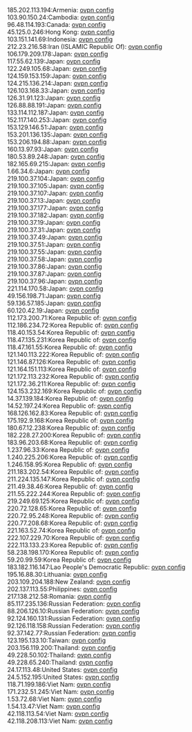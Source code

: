 185.202.113.194:Armenia: [ovpn config](vpn/185_202_113_194.ovpn)  
103.90.150.24:Cambodia: [ovpn config](vpn/103_90_150_24.ovpn)  
96.48.114.193:Canada: [ovpn config](vpn/96_48_114_193.ovpn)  
45.125.0.246:Hong Kong: [ovpn config](vpn/45_125_0_246.ovpn)  
103.151.141.69:Indonesia: [ovpn config](vpn/103_151_141_69.ovpn)  
212.23.216.58:Iran (ISLAMIC Republic Of): [ovpn config](vpn/212_23_216_58.ovpn)  
106.179.209.178:Japan: [ovpn config](vpn/106_179_209_178.ovpn)  
117.55.62.139:Japan: [ovpn config](vpn/117_55_62_139.ovpn)  
122.249.105.68:Japan: [ovpn config](vpn/122_249_105_68.ovpn)  
124.159.153.159:Japan: [ovpn config](vpn/124_159_153_159.ovpn)  
124.215.136.214:Japan: [ovpn config](vpn/124_215_136_214.ovpn)  
126.103.168.33:Japan: [ovpn config](vpn/126_103_168_33.ovpn)  
126.31.91.123:Japan: [ovpn config](vpn/126_31_91_123.ovpn)  
126.88.88.191:Japan: [ovpn config](vpn/126_88_88_191.ovpn)  
133.114.112.187:Japan: [ovpn config](vpn/133_114_112_187.ovpn)  
152.117.140.253:Japan: [ovpn config](vpn/152_117_140_253.ovpn)  
153.129.146.51:Japan: [ovpn config](vpn/153_129_146_51.ovpn)  
153.201.136.135:Japan: [ovpn config](vpn/153_201_136_135.ovpn)  
153.206.194.88:Japan: [ovpn config](vpn/153_206_194_88.ovpn)  
160.13.97.93:Japan: [ovpn config](vpn/160_13_97_93.ovpn)  
180.53.89.248:Japan: [ovpn config](vpn/180_53_89_248.ovpn)  
182.165.69.215:Japan: [ovpn config](vpn/182_165_69_215.ovpn)  
1.66.34.6:Japan: [ovpn config](vpn/1_66_34_6.ovpn)  
219.100.37.104:Japan: [ovpn config](vpn/219_100_37_104.ovpn)  
219.100.37.105:Japan: [ovpn config](vpn/219_100_37_105.ovpn)  
219.100.37.107:Japan: [ovpn config](vpn/219_100_37_107.ovpn)  
219.100.37.13:Japan: [ovpn config](vpn/219_100_37_13.ovpn)  
219.100.37.177:Japan: [ovpn config](vpn/219_100_37_177.ovpn)  
219.100.37.182:Japan: [ovpn config](vpn/219_100_37_182.ovpn)  
219.100.37.19:Japan: [ovpn config](vpn/219_100_37_19.ovpn)  
219.100.37.31:Japan: [ovpn config](vpn/219_100_37_31.ovpn)  
219.100.37.49:Japan: [ovpn config](vpn/219_100_37_49.ovpn)  
219.100.37.51:Japan: [ovpn config](vpn/219_100_37_51.ovpn)  
219.100.37.55:Japan: [ovpn config](vpn/219_100_37_55.ovpn)  
219.100.37.58:Japan: [ovpn config](vpn/219_100_37_58.ovpn)  
219.100.37.86:Japan: [ovpn config](vpn/219_100_37_86.ovpn)  
219.100.37.87:Japan: [ovpn config](vpn/219_100_37_87.ovpn)  
219.100.37.96:Japan: [ovpn config](vpn/219_100_37_96.ovpn)  
221.114.170.58:Japan: [ovpn config](vpn/221_114_170_58.ovpn)  
49.156.198.71:Japan: [ovpn config](vpn/49_156_198_71.ovpn)  
59.136.57.185:Japan: [ovpn config](vpn/59_136_57_185.ovpn)  
60.120.42.19:Japan: [ovpn config](vpn/60_120_42_19.ovpn)  
112.173.200.71:Korea Republic of: [ovpn config](vpn/112_173_200_71.ovpn)  
112.186.234.72:Korea Republic of: [ovpn config](vpn/112_186_234_72.ovpn)  
118.40.153.54:Korea Republic of: [ovpn config](vpn/118_40_153_54.ovpn)  
118.47.135.231:Korea Republic of: [ovpn config](vpn/118_47_135_231.ovpn)  
118.47.161.55:Korea Republic of: [ovpn config](vpn/118_47_161_55.ovpn)  
121.140.113.222:Korea Republic of: [ovpn config](vpn/121_140_113_222.ovpn)  
121.146.87.126:Korea Republic of: [ovpn config](vpn/121_146_87_126.ovpn)  
121.164.151.113:Korea Republic of: [ovpn config](vpn/121_164_151_113.ovpn)  
121.172.113.232:Korea Republic of: [ovpn config](vpn/121_172_113_232.ovpn)  
121.172.36.211:Korea Republic of: [ovpn config](vpn/121_172_36_211.ovpn)  
124.153.232.169:Korea Republic of: [ovpn config](vpn/124_153_232_169.ovpn)  
14.37.139.184:Korea Republic of: [ovpn config](vpn/14_37_139_184.ovpn)  
14.52.197.24:Korea Republic of: [ovpn config](vpn/14_52_197_24.ovpn)  
168.126.162.83:Korea Republic of: [ovpn config](vpn/168_126_162_83.ovpn)  
175.192.9.168:Korea Republic of: [ovpn config](vpn/175_192_9_168.ovpn)  
180.67.12.238:Korea Republic of: [ovpn config](vpn/180_67_12_238.ovpn)  
182.228.27.200:Korea Republic of: [ovpn config](vpn/182_228_27_200.ovpn)  
183.96.203.68:Korea Republic of: [ovpn config](vpn/183_96_203_68.ovpn)  
1.237.96.33:Korea Republic of: [ovpn config](vpn/1_237_96_33.ovpn)  
1.240.225.206:Korea Republic of: [ovpn config](vpn/1_240_225_206.ovpn)  
1.246.158.95:Korea Republic of: [ovpn config](vpn/1_246_158_95.ovpn)  
211.183.202.54:Korea Republic of: [ovpn config](vpn/211_183_202_54.ovpn)  
211.224.135.147:Korea Republic of: [ovpn config](vpn/211_224_135_147.ovpn)  
211.49.38.46:Korea Republic of: [ovpn config](vpn/211_49_38_46.ovpn)  
211.55.222.244:Korea Republic of: [ovpn config](vpn/211_55_222_244.ovpn)  
219.249.69.125:Korea Republic of: [ovpn config](vpn/219_249_69_125.ovpn)  
220.72.128.65:Korea Republic of: [ovpn config](vpn/220_72_128_65.ovpn)  
220.72.95.248:Korea Republic of: [ovpn config](vpn/220_72_95_248.ovpn)  
220.77.208.68:Korea Republic of: [ovpn config](vpn/220_77_208_68.ovpn)  
221.163.52.74:Korea Republic of: [ovpn config](vpn/221_163_52_74.ovpn)  
222.107.229.70:Korea Republic of: [ovpn config](vpn/222_107_229_70.ovpn)  
222.113.133.23:Korea Republic of: [ovpn config](vpn/222_113_133_23.ovpn)  
58.238.198.170:Korea Republic of: [ovpn config](vpn/58_238_198_170.ovpn)  
59.20.99.59:Korea Republic of: [ovpn config](vpn/59_20_99_59.ovpn)  
183.182.116.147:Lao People's Democratic Republic: [ovpn config](vpn/183_182_116_147.ovpn)  
195.16.88.30:Lithuania: [ovpn config](vpn/195_16_88_30.ovpn)  
203.109.204.188:New Zealand: [ovpn config](vpn/203_109_204_188.ovpn)  
202.137.113.55:Philippines: [ovpn config](vpn/202_137_113_55.ovpn)  
217.138.212.58:Romania: [ovpn config](vpn/217_138_212_58.ovpn)  
85.117.235.136:Russian Federation: [ovpn config](vpn/85_117_235_136.ovpn)  
88.206.126.10:Russian Federation: [ovpn config](vpn/88_206_126_10.ovpn)  
92.124.160.131:Russian Federation: [ovpn config](vpn/92_124_160_131.ovpn)  
92.126.118.158:Russian Federation: [ovpn config](vpn/92_126_118_158.ovpn)  
92.37.142.77:Russian Federation: [ovpn config](vpn/92_37_142_77.ovpn)  
123.195.133.10:Taiwan: [ovpn config](vpn/123_195_133_10.ovpn)  
203.156.119.200:Thailand: [ovpn config](vpn/203_156_119_200.ovpn)  
49.228.50.102:Thailand: [ovpn config](vpn/49_228_50_102.ovpn)  
49.228.65.240:Thailand: [ovpn config](vpn/49_228_65_240.ovpn)  
24.17.113.48:United States: [ovpn config](vpn/24_17_113_48.ovpn)  
24.5.152.195:United States: [ovpn config](vpn/24_5_152_195.ovpn)  
118.71.199.186:Viet Nam: [ovpn config](vpn/118_71_199_186.ovpn)  
171.232.51.245:Viet Nam: [ovpn config](vpn/171_232_51_245.ovpn)  
1.53.72.68:Viet Nam: [ovpn config](vpn/1_53_72_68.ovpn)  
1.54.13.47:Viet Nam: [ovpn config](vpn/1_54_13_47.ovpn)  
42.118.113.54:Viet Nam: [ovpn config](vpn/42_118_113_54.ovpn)  
42.118.208.113:Viet Nam: [ovpn config](vpn/42_118_208_113.ovpn)  
